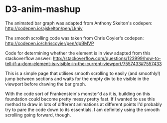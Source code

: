 # D3-anim-mashup

The animated bar graph was adapted from Anthony Skelton's codepen: http://codepen.io/ajskelton/pen/Lkniv

The smooth scrolling code was taken from Chris Coyier's codepen: http://codepen.io/chriscoyier/pen/dpBMVP

Code for determining whether the element is in view adapted from this stackoverflow answer: http://stackoverflow.com/questions/123999/how-to-tell-if-a-dom-element-is-visible-in-the-current-viewport/7557433#7557433


This is a simple page that utilises smooth scrolling to easily (and smoothly!) jump between sections and waits for the empty div to be visible in the viewport before drawing the bar graph.


With the code sort of Frankenstein's monster'd as it is, building on this foundation could become pretty messy pretty fast. If I wanted to use this method to draw in lots of different animations at different points I'd probably try to pare the code down to its essentials. I am definitely using the smooth scrolling going forward, though.
